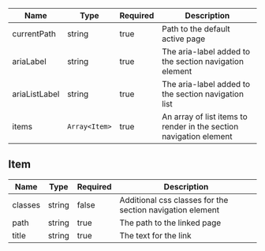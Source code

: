| Name          | Type          | Required | Description                                                        |
| ------------- | ------------- | -------- | ------------------------------------------------------------------ |
| currentPath   | string        | true     | Path to the default active page                                    |
| ariaLabel     | string        | true     | The aria-label added to the section navigation element             |
| ariaListLabel | string        | true     | The aria-label added to the section navigation list                |
| items         | `Array<Item>` | true     | An array of list items to render in the section navigation element |

## Item

| Name    | Type   | Required | Description                                               |
| ------- | ------ | -------- | --------------------------------------------------------- |
| classes | string | false    | Additional css classes for the section navigation element |
| path    | string | true     | The path to the linked page                               |
| title   | string | true     | The text for the link                                     |
